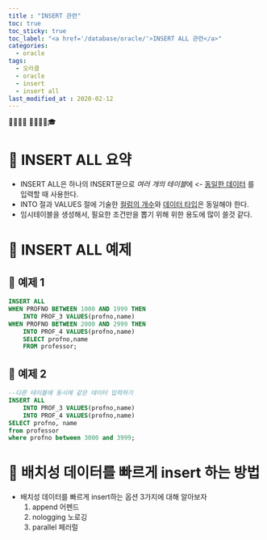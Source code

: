 ```yaml
---
title : "INSERT 관련"
toc: true
toc_sticky: true
toc_label: "<a href='/database/oracle/'>INSERT ALL 관련</a>"
categories:
  - oracle
tags:
  - 오라클
  - oracle
  - insert
  - insert all
last_modified_at : 2020-02-12
---
```

💼📝🔑⏰ 📙📓📘📒🎓

# 💼 INSERT ALL 요약
- INSERT ALL은 하나의 INSERT문으로 *여러 개의 테이블*에 <- <u>동일한 데이터</u> 를 입력할 때 사용한다.
- INTO 절과 VALUES 절에 기술한 <u>컬럼의 개수</u>와 <u>데이터 타입</u>은 동일해야 한다.
- 임시테이블을 생성해서, 필요한 조건만을 뽑기 위해 위한 용도에 많이 쓸것 같다.

# 💼 INSERT ALL 예제
## 📝 예제 1
~~~sql
INSERT ALL
WHEN PROFNO BETWEEN 1000 AND 1999 THEN
    INTO PROF_3 VALUES(profno,name)
WHEN PROFNO BETWEEN 2000 AND 2999 THEN
    INTO PROF_4 VALUES(profno,name)
    SELECT profno,name
    FROM professor;
~~~
## 📝 예제 2
~~~sql
--다른 테이블에 동시에 같은 데이터 입력하기
INSERT ALL
    INTO PROF_3 VALUES(profno,name)
    INTO PROF_4 VALUES(profno,name)
SELECT profno, name
from professor
where profno between 3000 and 3999;
~~~

# 💼 배치성 데이터를 빠르게 insert 하는 방법
- 배치성 데이터를 빠르게 insert하는 옵션 3가지에 대해 알아보자
  1. append 어펜드
  2. nologging 노로깅
  3. parallel 페러럴
